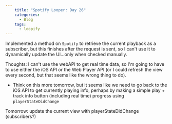 ```yaml
---
    title: "Spotify Looper: Day 26"
    categories:
      - Blog
    tags:
      - loopify
---
```

Implemented a method on `Spotify` to retrieve the current playback as a subscriber, but this finishes after the request is sent, so I can't use it to dynamically update the UI...only when checked manually.

Thoughts: I can't use the webAPI to get real time data, so I'm going to have to use either the iOS API or the Web Player API (or I could refresh the view every second, but that seems like the wrong thing to do).
- Think on this more tomorrow, but it seems like we need to go back to the iOS API to get currently playing info, perhaps by making a simple play + track info button (including real time) progress using `playerStateDidChange`

Tomorrow: update the current view with playerStateDidChange (subscribers?)